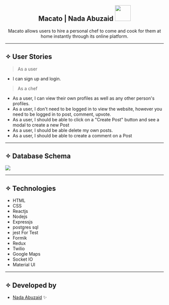 <div align="center"><h2> Macato | Nada Abuzaid <img src="https://media.giphy.com/media/mGcNjsfWAjY5AEZNw6/giphy.gif" width="50"></h2>

  <allows align="center">Macato allows users to hire a personal chef to come and cook for them at home instantly through its online platform.

</p>
</div>
<hr>

## ✧ User Stories
> As a user
- I can sign up and login.

> As a chef
- As a user, I can view their own profiles as well as any other person's profiles.
- As a user, I don't need to be logged in to view the website, however you need to be logged in to post, comment, upvote.
- As a user, I should be able to click on a "Create Post" button and see a modal to create a new Post
- As a user, I should be able delete my own posts.
- As a user, I should be able to create a comment on a Post

<hr>

## ✧ Database Schema
<img src="https://d.top4top.io/p_2280hmj5j1.png">
<hr>

## ✧ Technologies
- HTML
- CSS
- Reactjs
- Nodejs
- Expressjs
- postgres sql
- jest For Test
- Formik
- Redux
- Twilio
- Google Maps
- Socket IO
- Material UI
<hr>



## ✧ Developed by
- [Nada Abuzaid](https://github.com/nada-abuzaid) ✨
